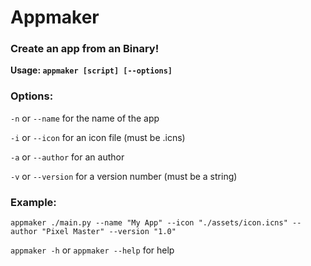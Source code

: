# Appmaker

### Create an app from an Binary!

**Usage: `appmaker [script] [--options]`**

### Options:
   

`-n` or `--name` for the name of the app

`-i` or `--icon` for an icon file (must be .icns)
   
`-a` or `--author` for an author
   
`-v` or `--version` for a version number (must be a string)

### Example: 

`appmaker ./main.py --name "My App" --icon "./assets/icon.icns" --author "Pixel Master" --version "1.0"
`
 
`appmaker -h` or `appmaker --help` for help
